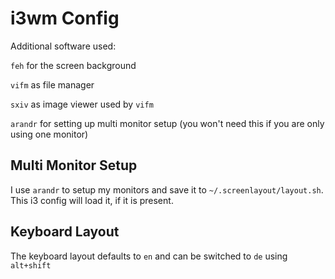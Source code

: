 i3wm Config
===========

Additional software used:

`feh` for the screen background

`vifm` as file manager

`sxiv` as image viewer used by `vifm`

`arandr` for setting up multi monitor setup (you won't need this if you are only using one monitor)


Multi Monitor Setup
-------------------

I use `arandr` to setup my monitors and save it to `~/.screenlayout/layout.sh`. This i3 config will load it, if it is present.


Keyboard Layout
---------------

The keyboard layout defaults to `en` and can be switched to `de` using `alt+shift`
